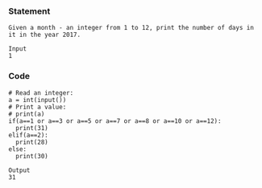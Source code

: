 ### Statement
~~~
Given a month - an integer from 1 to 12, print the number of days in it in the year 2017.
~~~
~~~
Input
1
~~~
### Code
~~~
# Read an integer:
a = int(input())
# Print a value:
# print(a)
if(a==1 or a==3 or a==5 or a==7 or a==8 or a==10 or a==12):
  print(31)
elif(a==2):
  print(28)
else:
  print(30)
~~~
~~~
Output
31
~~~
